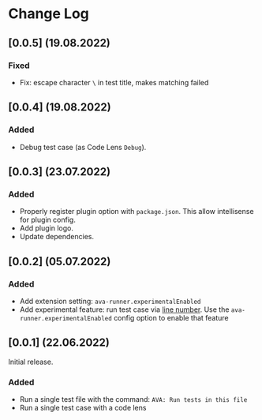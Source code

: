 # Change Log

## [0.0.5] (19.08.2022)
### Fixed
- Fix: escape character `\` in test title, makes matching failed

## [0.0.4] (19.08.2022)
### Added
- Debug test case (as Code Lens `Debug`).

## [0.0.3] (23.07.2022)
### Added
- Properly register plugin option with `package.json`. This allow intellisense for plugin config.
- Add plugin logo.
- Update dependencies.

## [0.0.2] (05.07.2022)
### Added
- Add extension setting: `ava-runner.experimentalEnabled`
- Add experimental feature: run test case via [line number](https://github.com/avajs/ava/blob/main/docs/05-command-line.md#running-tests-at-specific-line-numbers). Use the `ava-runner.experimentalEnabled` config option to enable that feature

## [0.0.1] (22.06.2022)

Initial release.
### Added

- Run a single test file with the command: `AVA: Run tests in this file`
- Run a single test case with a code lens